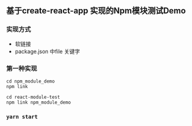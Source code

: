 ## 基于create-react-app 实现的Npm模块测试Demo

### 实现方式

- 软链接
- package.json 中file 关键字


### 第一种实现
```
cd npm_module_demo
npm link 

cd react-module-test
npm link npm_module_demo
```
### `yarn start`